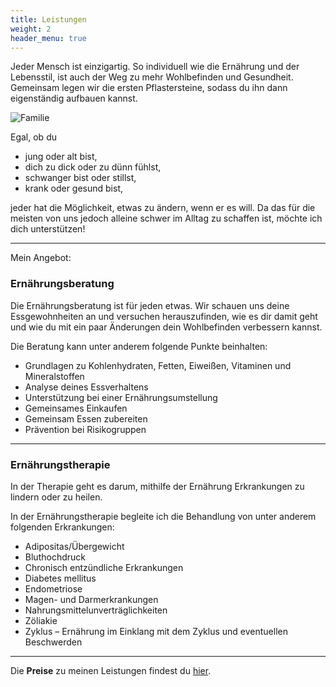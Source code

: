```yaml
---
title: Leistungen
weight: 2
header_menu: true
---
```

Jeder Mensch ist einzigartig. So individuell wie die Ernährung und der Lebensstil, ist auch der Weg zu mehr Wohlbefinden und Gesundheit. Gemeinsam legen wir die ersten Pflastersteine, sodass du ihn dann eigenständig aufbauen kannst.

![Familie](/images/Family-1431965974558.jpg)

Egal, ob du

* jung oder alt bist,
* dich zu dick oder zu dünn fühlst,
* schwanger bist oder stillst,
* krank oder gesund bist,

jeder hat die Möglichkeit, etwas zu ändern, wenn er es will. Da das für die meisten von uns jedoch alleine schwer im Alltag zu schaffen ist, möchte ich dich unterstützen!

- - -

Mein Angebot:

### Ernährungsberatung

Die Ernährungsberatung ist für jeden etwas. Wir schauen uns deine Essgewohnheiten an und versuchen herauszufinden, wie es dir damit geht und wie du mit ein paar Änderungen dein Wohlbefinden verbessern kannst.

Die Beratung kann unter anderem folgende Punkte beinhalten:

* Grundlagen zu Kohlenhydraten, Fetten, Eiweißen, Vitaminen und Mineralstoffen
* Analyse deines Essverhaltens
* Unterstützung bei einer Ernährungsumstellung
* Gemeinsames Einkaufen
* Gemeinsam Essen zubereiten
* Prävention bei Risikogruppen

- - -

### Ernährungstherapie

In der Therapie geht es darum, mithilfe der Ernährung Erkrankungen zu lindern oder zu heilen.

In der Ernährungstherapie begleite ich die Behandlung von unter anderem folgenden Erkrankungen:

* Adipositas/Übergewicht
* Bluthochdruck
* Chronisch entzündliche Erkrankungen
* Diabetes mellitus
* Endometriose
* Magen- und Darmerkrankungen
* Nahrungsmittelunverträglichkeiten
* Zöliakie
* Zyklus – Ernährung im Einklang mit dem Zyklus und eventuellen Beschwerden

- - -

Die **Preise** zu meinen Leistungen findest du [hier](https://www.isabellmartins.de/preise/).